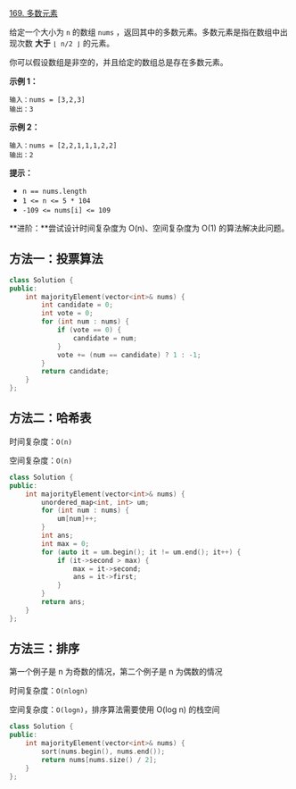 [169. 多数元素](https://leetcode-cn.com/problems/majority-element/)

给定一个大小为 `n` 的数组 `nums` ，返回其中的多数元素。多数元素是指在数组中出现次数 **大于** `⌊ n/2 ⌋` 的元素。

你可以假设数组是非空的，并且给定的数组总是存在多数元素。

**示例 1：**

```
输入：nums = [3,2,3]
输出：3
```

**示例 2：**

```
输入：nums = [2,2,1,1,1,2,2]
输出：2
```

**提示：**

- `n == nums.length`
- `1 <= n <= 5 * 104`
- `-109 <= nums[i] <= 109`

**进阶：**尝试设计时间复杂度为 O(n)、空间复杂度为 O(1) 的算法解决此问题。

## 方法一：投票算法

```c++
class Solution {
public:
    int majorityElement(vector<int>& nums) {
        int candidate = 0;
        int vote = 0;
        for (int num : nums) {
            if (vote == 0) {
                candidate = num;
            }
            vote += (num == candidate) ? 1 : -1;
        }
        return candidate;
    }
};
```

## 方法二：哈希表

时间复杂度：`O(n)`

空间复杂度：`O(n)`

```c++
class Solution {
public:
    int majorityElement(vector<int>& nums) {
        unordered_map<int, int> um;
        for (int num : nums) {
            um[num]++;
        }
        int ans;
        int max = 0;
        for (auto it = um.begin(); it != um.end(); it++) {
            if (it->second > max) {
                max = it->second;
                ans = it->first;
            }
        }
        return ans;
    }
};
```

## 方法三：排序

第一个例子是 n 为奇数的情况，第二个例子是 n 为偶数的情况



时间复杂度：`O(nlogn)`

空间复杂度：`O(logn)`，排序算法需要使用 O(log n) 的栈空间

```c++
class Solution {
public:
    int majorityElement(vector<int>& nums) {
        sort(nums.begin(), nums.end());
        return nums[nums.size() / 2];
    }
};
```

